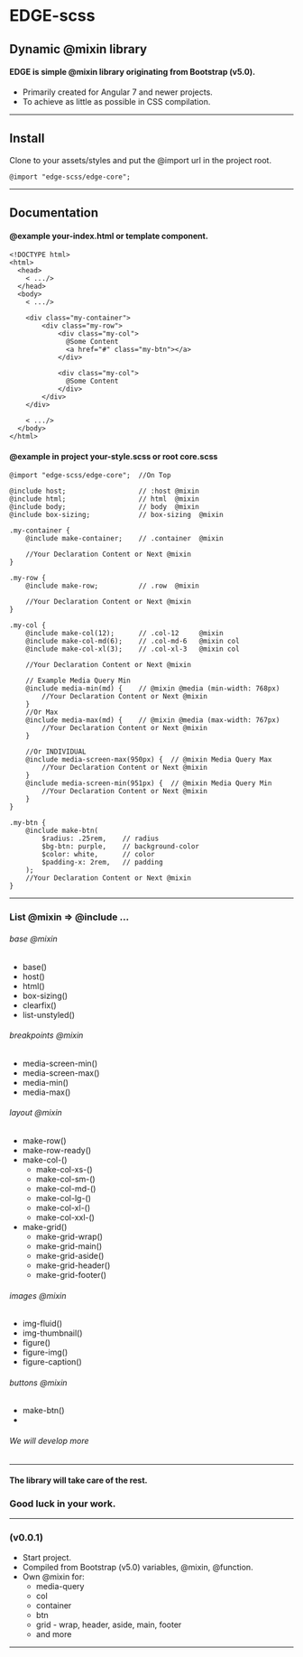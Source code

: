 # EDGE-scss
## Dynamic @mixin library
#### EDGE is simple @mixin library originating from Bootstrap (v5.0).
- Primarily created for Angular 7 and newer projects. 
- To achieve as little as possible in CSS compilation.
---
## Install
Clone to your assets/styles and put the @import url in the project root.

    @import "edge-scss/edge-core"; 

---
## Documentation
#### @example your-index.html or template component.

    <!DOCTYPE html>
    <html>
      <head>
        < .../>
      </head>
      <body>
        < .../>

        <div class="my-container">
            <div class="my-row">
                <div class="my-col">
                  @Some Content
                  <a href="#" class="my-btn"></a>
                </div>

                <div class="my-col">
                  @Some Content
                </div>
            </div>
        </div>

        < .../>
      </body>
    </html>

#### @example in project your-style.scss or root core.scss

    @import "edge-scss/edge-core";  //On Top

    @include host;                  // :host @mixin
    @include html;                  // html  @mixin
    @include body;                  // body  @mixin
    @include box-sizing;            // box-sizing  @mixin

    .my-container {
        @include make-container;    // .container  @mixin

        //Your Declaration Content or Next @mixin
    }

    .my-row {
        @include make-row;          // .row  @mixin

        //Your Declaration Content or Next @mixin
    }
    
    .my-col {
        @include make-col(12);      // .col-12     @mixin
        @include make-col-md(6);    // .col-md-6   @mixin col 
        @include make-col-xl(3);    // .col-xl-3   @mixin col

        //Your Declaration Content or Next @mixin

        // Example Media Query Min
        @include media-min(md) {    // @mixin @media (min-width: 768px)
            //Your Declaration Content or Next @mixin
        }
        //Or Max
        @include media-max(md) {    // @mixin @media (max-width: 767px)
            //Your Declaration Content or Next @mixin
        }

        //Or INDIVIDUAL
        @include media-screen-max(950px) {  // @mixin Media Query Max
            //Your Declaration Content or Next @mixin
        }
        @include media-screen-min(951px) {  // @mixin Media Query Min
            //Your Declaration Content or Next @mixin
        }
    }

    .my-btn {
        @include make-btn(
            $radius: .25rem,    // radius
            $bg-btn: purple,    // background-color
            $color: white,      // color
            $padding-x: 2rem,   // padding
        );
        //Your Declaration Content or Next @mixin
    }

---

### List @mixin => @include ...
###### base @mixin
- base()
- host()
- html()
- box-sizing()
- clearfix()
- list-unstyled()

###### breakpoints @mixin
- media-screen-min()
- media-screen-max()
- media-min()
- media-max()

###### layout @mixin
- make-row()
- make-row-ready()
- make-col-()
  - make-col-xs-()
  - make-col-sm-()
  - make-col-md-()
  - make-col-lg-()
  - make-col-xl-()
  - make-col-xxl-()
- make-grid()
  - make-grid-wrap()
  - make-grid-main()
  - make-grid-aside()
  - make-grid-header()
  - make-grid-footer()


###### images @mixin
- img-fluid()
- img-thumbnail()
- figure()
- figure-img()
- figure-caption()

###### buttons @mixin
- make-btn()
- 

###### We will develop more

---

#### The library will take care of the rest.
### Good luck in your work.

---

### (v0.0.1)

- Start project.
- Compiled from Bootstrap (v5.0) variables, @mixin, @function.
- Own @mixin for:
    - media-query 
    - col
    - container
    - btn
    - grid - wrap, header, aside, main, footer
    - and more
---
